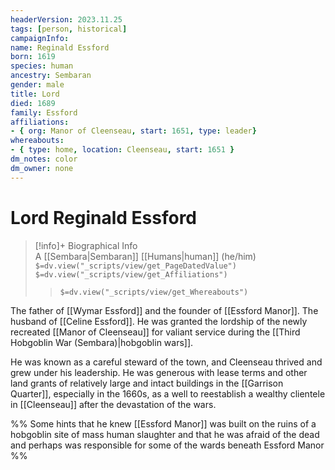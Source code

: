 ```yaml
---
headerVersion: 2023.11.25
tags: [person, historical]
campaignInfo:
name: Reginald Essford
born: 1619
species: human
ancestry: Sembaran
gender: male
title: Lord
died: 1689
family: Essford
affiliations:
- { org: Manor of Cleenseau, start: 1651, type: leader}
whereabouts:
- { type: home, location: Cleenseau, start: 1651 }
dm_notes: color
dm_owner: none
---
```

# Lord Reginald Essford
>[!info]+ Biographical Info  
> A [[Sembara|Sembaran]] [[Humans|human]] (he/him)  
> `$=dv.view("_scripts/view/get_PageDatedValue")`  
> `$=dv.view("_scripts/view/get_Affiliations")`  
>> `$=dv.view("_scripts/view/get_Whereabouts")`

The father of [[Wymar Essford]] and the founder of [[Essford Manor]]. The husband of [[Celine Essford]]. He was granted the lordship of the newly recreated [[Manor of Cleenseau]] for valiant service during the [[Third Hobgoblin War (Sembara)|hobgoblin wars]]. 

He was known as a careful steward of the town, and Cleenseau thrived and grew under his leadership. He was generous with lease terms and other land grants of relatively large and intact buildings in the [[Garrison Quarter]], especially in the 1660s, as a well to reestablish a wealthy clientele in [[Cleenseau]] after the devastation of the wars. 

%% Some hints that he knew [[Essford Manor]] was built on the ruins of a hobgoblin site of mass human slaughter and that he was afraid of the dead and perhaps was responsible for some of the wards beneath Essford Manor %%